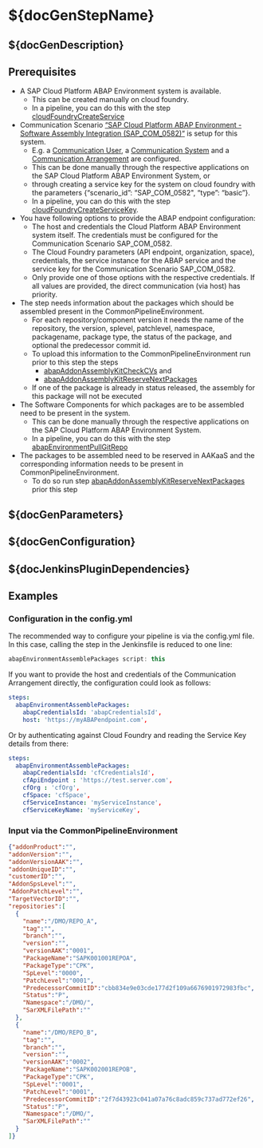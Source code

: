 # ${docGenStepName}

## ${docGenDescription}

## Prerequisites

* A SAP Cloud Platform ABAP Environment system is available.
  * This can be created manually on cloud foundry.
  * In a pipeline, you can do this with the step [cloudFoundryCreateService](https://sap.github.io/jenkins-library/steps/cloudFoundryCreateService/)
* Communication Scenario [“SAP Cloud Platform ABAP Environment - Software Assembly Integration (SAP_COM_0582)“](https://help.sap.com/viewer/65de2977205c403bbc107264b8eccf4b/Cloud/en-US/26b8df5435c649aa8ea7b3688ad5bb0a.html) is setup for this system.
  * E.g. a [Communication User](https://help.sap.com/viewer/65de2977205c403bbc107264b8eccf4b/Cloud/en-US/0377adea0401467f939827242c1f4014.html), a [Communication System](https://help.sap.com/viewer/65de2977205c403bbc107264b8eccf4b/Cloud/en-US/1bfe32ae08074b7186e375ab425fb114.html) and a [Communication Arrangement](https://help.sap.com/viewer/65de2977205c403bbc107264b8eccf4b/Cloud/en-US/a0771f6765f54e1c8193ad8582a32edb.html) are configured.
  * This can be done manually through the respective applications on the SAP Cloud Platform ABAP Environment System, or
  * through creating a service key for the system on cloud foundry with the parameters {“scenario_id”: “SAP_COM_0582", “type”: “basic”}.
  * In a pipeline, you can do this with the step [cloudFoundryCreateServiceKey](https://sap.github.io/jenkins-library/steps/cloudFoundryCreateServiceKey/).
* You have following options to provide the ABAP endpoint configuration:
  * The host and credentials the Cloud Platform ABAP Environment system itself. The credentials must be configured for the Communication Scenario SAP_COM_0582.
  * The Cloud Foundry parameters (API endpoint, organization, space), credentials, the service instance for the ABAP service and the service key for the Communication Scenario SAP_COM_0582.
  * Only provide one of those options with the respective credentials. If all values are provided, the direct communication (via host) has priority.
* The step needs information about the packages which should be assembled present in the CommonPipelineEnvironment.
  * For each repository/component version it needs the name of the repository, the version, splevel, patchlevel, namespace, packagename, package type, the status of the package, and optional the predecessor commit id.
  * To upload this information to the CommonPipelineEnvironment run prior to this step the steps
    * [abapAddonAssemblyKitCheckCVs](https://sap.github.io/jenkins-library/steps/abapAddonAssemblyKitCheckCVs/) and
    * [abapAddonAssemblyKitReserveNextPackages](https://sap.github.io/jenkins-library/steps/abapAddonAssemblyKitCheckPV/)
  * If one of the package is already in status released, the assembly for this package will not be executed
* The Software Components for which packages are to be assembled need to be present in the system.
  * This can be done manually through the respective applications on the SAP Cloud Platform ABAP Environment System.
  * In a pipeline, you can do this with the step [abapEnvironmentPullGitRepo](https://sap.github.io/jenkins-library/steps/abapEnvironmentPullGitRepo/)
* The packages to be assembled need to be reserved in AAKaaS and the corresponding information needs to be present in CommonPipelineEnvironment.
  * To do so run step [abapAddonAssemblyKitReserveNextPackages](https://sap.github.io/jenkins-library/steps/abapAddonAssemblyKitReserveNextPackages/) prior this step

## ${docGenParameters}

## ${docGenConfiguration}

## ${docJenkinsPluginDependencies}

## Examples

### Configuration in the config.yml

The recommended way to configure your pipeline is via the config.yml file. In this case, calling the step in the Jenkinsfile is reduced to one line:

```groovy
abapEnvironmentAssemblePackages script: this
```

If you want to provide the host and credentials of the Communication Arrangement directly, the configuration could look as follows:

```yaml
steps:
  abapEnvironmentAssemblePackages:
    abapCredentialsId: 'abapCredentialsId',
    host: 'https://myABAPendpoint.com',
```

Or by authenticating against Cloud Foundry and reading the Service Key details from there:

```yaml
steps:
  abapEnvironmentAssemblePackages:
    abapCredentialsId: 'cfCredentialsId',
    cfApiEndpoint : 'https://test.server.com',
    cfOrg : 'cfOrg',
    cfSpace: 'cfSpace',
    cfServiceInstance: 'myServiceInstance',
    cfServiceKeyName: 'myServiceKey',
```

### Input via the CommonPipelineEnvironment

```json
{"addonProduct":"",
"addonVersion":"",
"addonVersionAAK":"",
"addonUniqueID":"",
"customerID":"",
"AddonSpsLevel":"",
"AddonPatchLevel":"",
"TargetVectorID":"",
"repositories":[
  {
    "name":"/DMO/REPO_A",
    "tag":"",
    "branch":"",
    "version":"",
    "versionAAK":"0001",
    "PackageName":"SAPK001001REPOA",
    "PackageType":"CPK",
    "SpLevel":"0000",
    "PatchLevel":"0001",
    "PredecessorCommitID":"cbb834e9e03cde177d2f109a6676901972983fbc",
    "Status":"P",
    "Namespace":"/DMO/",
    "SarXMLFilePath":""
  },
  {
    "name":"/DMO/REPO_B",
    "tag":"",
    "branch":"",
    "version":"",
    "versionAAK":"0002",
    "PackageName":"SAPK002001REPOB",
    "PackageType":"CPK",
    "SpLevel":"0001",
    "PatchLevel":"0001",
    "PredecessorCommitID":"2f7d43923c041a07a76c8adc859c737ad772ef26",
    "Status":"P",
    "Namespace":"/DMO/",
    "SarXMLFilePath":""
  }
]}
```
